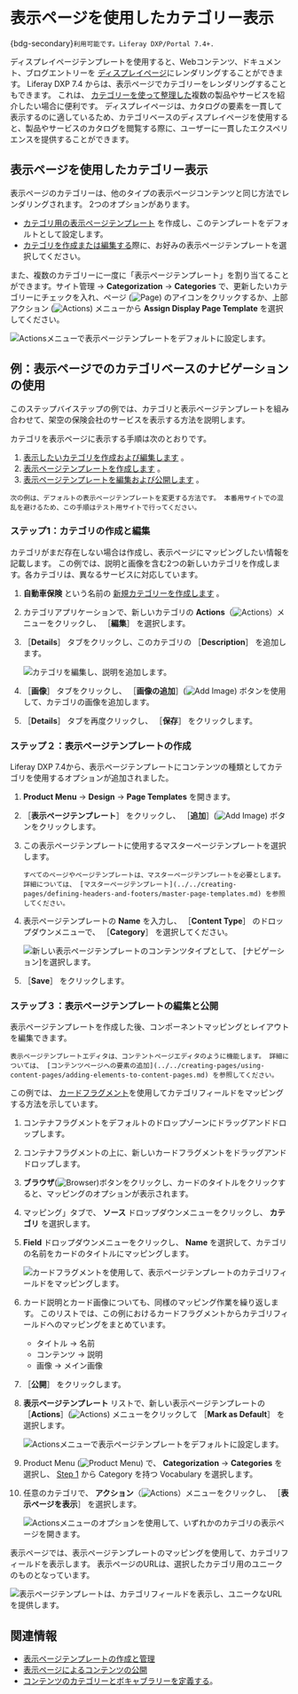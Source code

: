 # 表示ページを使用したカテゴリー表示

{bdg-secondary}`利用可能です。Liferay DXP/Portal 7.4+.`

ディスプレイページテンプレートを使用すると、Webコンテンツ、ドキュメント、ブログエントリーを [ディスプレイページ](../../../site-building/displaying-content/using-display-page-templates/publishing-content-with-display-pages.md)にレンダリングすることができます。 Liferay DXP 7.4 からは、表示ページでカテゴリーをレンダリングすることもできます。 これは、 [カテゴリーを使って整理した](../../../content-authoring-and-management/tags-and-categories/organizing-content-with-categories-and-tags.md)複数の製品やサービスを紹介したい場合に便利です。 ディスプレイページは、カタログの要素を一貫して表示するのに適しているため、カテゴリベースのディスプレイページを使用すると、製品やサービスのカタログを閲覧する際に、ユーザーに一貫したエクスペリエンスを提供することができます。

## 表示ページを使用したカテゴリー表示

表示ページのカテゴリーは、他のタイプの表示ページコンテンツと同じ方法でレンダリングされます。 2つのオプションがあります。

- [カテゴリ用の表示ページテンプレート](../../creating-pages/using-content-pages/adding-elements-to-content-pages.md) を作成し、このテンプレートをデフォルトとして設定します。
- [カテゴリを作成または編集する](../../../content-authoring-and-management/tags-and-categories/defining-categories-and-vocabularies-for-content.md)際に、お好みの表示ページテンプレートを選択してください。

また、複数のカテゴリーに一度に「表示ページテンプレート」を割り当てることができます。サイト管理 &rarr; **Categorization** &rarr; **Categories** で、更新したいカテゴリーにチェックを入れ、ページ (![Page](../../../images/icon-page.png)) のアイコンをクリックするか、上部アクション (![Actions](../../../images/icon-actions.png)) メニューから **Assign Display Page Template** を選択してください。

![Actionsメニューで表示ページテンプレートをデフォルトに設定します。](./displaying-categories-using-display-pages/images/07.png)

## 例：表示ページでのカテゴリベースのナビゲーションの使用

このステップバイステップの例では、カテゴリと表示ページテンプレートを組み合わせて、架空の保険会社のサービスを表示する方法を説明します。

カテゴリを表示ページに表示する手順は次のとおりです。

1. [表示したいカテゴリを作成および編集します](#step-1-creating-and-editing-the-categories) 。
1. [表示ページテンプレートを作成します](#step-2-creating-the-display-page-template) 。
1. [表示ページテンプレートを編集および公開します](#step-3-edit-and-publish-the-display-page-template) 。

```{warning}
次の例は、デフォルトの表示ページテンプレートを変更する方法です。 本番用サイトでの混乱を避けるため、この手順はテスト用サイトで行ってください。
```

### ステップ1：カテゴリの作成と編集

カテゴリがまだ存在しない場合は作成し、表示ページにマッピングしたい情報を記載します。 この例では、説明と画像を含む2つの新しいカテゴリを作成します。各カテゴリは、異なるサービスに対応しています。

1. **自動車保険** という名前の [新規カテゴリーを作成します](../../content-authoring-and-management/tags-and-categories/defining-categories-and-vocabularies-for-content.md#defininig-categories) 。
1. カテゴリアプリケーションで、新しいカテゴリの **Actions**（![Actions](../../../images/icon-actions.png)）メニューをクリックし、 ［**編集**］ を選択します。
1. ［**Details**］ タブをクリックし、このカテゴリの ［**Description**］ を追加します。

   ![カテゴリを編集し、説明を追加します。](./displaying-categories-using-display-pages/images/01.png)

1. ［**画像**］ タブをクリックし、 ［**画像の追加**］(![Add Image](../../../images/icon-add.png)) ボタンを使用して、カテゴリの画像を追加します。
1. ［**Details**］ タブを再度クリックし、 ［**保存**］ をクリックします。

### ステップ２：表示ページテンプレートの作成

Liferay DXP 7.4から、表示ページテンプレートにコンテンツの種類としてカテゴリを使用するオプションが追加されました。

1. **Product Menu** &rarr; **Design** &rarr; **Page Templates** を開きます。
1. ［**表示ページテンプレート**］ をクリックし、 ［**追加**］(![Add Image](../../../images/icon-add.png)) ボタンをクリックします。
1. この表示ページテンプレートに使用するマスターページテンプレートを選択します。

    ```{tip}
    すべてのページやページテンプレートは、マスターページテンプレートを必要とします。 詳細については、 [マスターページテンプレート](../../creating-pages/defining-headers-and-footers/master-page-templates.md) を参照してください。
    ```

1. 表示ページテンプレートの **Name** を入力し、 ［**Content Type**］ のドロップダウンメニューで、 ［**Category**］ を選択してください。

    ![新しい表示ページテンプレートのコンテンツタイプとして、 [ナビゲーション]を選択します。](./displaying-categories-using-display-pages/images/02.png)

1. ［**Save**］ をクリックします。

### ステップ３：表示ページテンプレートの編集と公開

表示ページテンプレートを作成した後、コンポーネントマッピングとレイアウトを編集できます。

```{tip}
表示ページテンプレートエディタは、コンテントページエディタのように機能します。 詳細については、 [コンテンツページへの要素の追加](../../creating-pages/using-content-pages/adding-elements-to-content-pages.md) を参照してください。
```

この例では、 [カードフラグメント](../../creating-pages/page-fragments-and-widgets/using-fragments/default-fragments-reference.md)を使用してカテゴリフィールドをマッピングする方法を示しています。

1. コンテナフラグメントをデフォルトのドロップゾーンにドラッグアンドドロップします。
1. コンテナフラグメントの上に、新しいカードフラグメントをドラッグアンドドロップします。
1. **ブラウザ**(![Browser](../../../images/icon-hierarchy.png))ボタンをクリックし、カードのタイトルをクリックすると、マッピングのオプションが表示されます。
1. マッピング」タブで、 **ソース** ドロップダウンメニューをクリックし、 **カテゴリ** を選択します。
1. **Field** ドロップダウンメニューをクリックし、 **Name** を選択して、カテゴリの名前をカードのタイトルにマッピングします。

   ![カードフラグメントを使用して、表示ページテンプレートのカテゴリフィールドをマッピングします。](./displaying-categories-using-display-pages/images/03.png)

1. カード説明とカード画像についても、同様のマッピング作業を繰り返します。 このリストでは、この例におけるカードフラグメントからカテゴリフィールドへのマッピングをまとめています。

    - タイトル &rarr; 名前
    - コンテンツ &rarr; 説明
    - 画像 &rarr; メイン画像

1. ［**公開**］ をクリックします。
1. **表示ページテンプレート** リストで、新しい表示ページテンプレートの ［**Actions**］(![Actions](../../../images/icon-actions.png)) メニューをクリックして ［**Mark as Default**］ を選択します。

   ![Actionsメニューで表示ページテンプレートをデフォルトに設定します。](./displaying-categories-using-display-pages/images/04.png)

1. Product Menu (![Product Menu](../../../images/icon-menu.png)) で、 **Categorization** &rarr; **Categories** を選択し、 [Step 1](#step-1-creating-and-editing-the-categories) から Category を持つ Vocabulary を選択します。
1. 任意のカテゴリで、 **アクション**（![Actions](../../../images/icon-actions.png)）メニューをクリックし、 ［**表示ページを表示**］ を選択します。

   ![Actionsメニューのオプションを使用して、いずれかのカテゴリの表示ページを開きます。](./displaying-categories-using-display-pages/images/05.png)

表示ページでは、表示ページテンプレートのマッピングを使用して、カテゴリフィールドを表示します。 表示ページのURLは、選択したカテゴリ用のユニークのものとなっています。

![表示ページテンプレートは、カテゴリフィールドを表示し、ユニークなURLを提供します。](./displaying-categories-using-display-pages/images/06.png)

## 関連情報

- [表示ページテンプレートの作成と管理](./creating-and-managing-display-page-templates.md)
- [表示ページによるコンテンツの公開](./publishing-content-with-display-pages.md)
- [コンテンツのカテゴリーとボキャブラリーを定義する](../../../content-authoring-and-management/tags-and-categories/defining-categories-and-vocabularies-for-content.md)。
